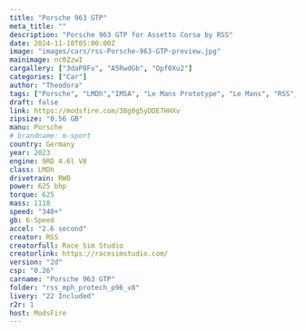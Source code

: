 ```yaml
---
title: "Porsche 963 GTP"
meta_title: ""
description: "Porsche 963 GTP for Assetto Corsa by RSS"
date: 2024-11-10T05:00:00Z
image: "images/cars/rss-Porsche-963-GTP-preview.jpg"
mainimage: nc0ZzwI
cargallery: ["3daP8Fv", "A5RwdGb", "Opf0Xu2"]
categories: ["Car"]
author: "Theodora"
tags: ["Porsche", "LMDh","IMSA", "Le Mans Prototype", "Le Mans", "RSS", "Germany","R2R", "2023"]
draft: false
link: https://modsfire.com/3Bg0g5yDDE7HHXv
zipsize: "0.56 GB"
manu: Porsche
# brandname: m-sport
country: Germany
year: 2023
engine: 9RD 4.6l V8
class: LMDh
drivetrain: RWD
power: 625 bhp 
torque: 625
mass: 1118
speed: "340+"
gb: 6-Speed
accel: "2.6 second"
creator: RSS
creatorfull: Race Sim Studio
creatorlink: https://racesimstudio.com/
version: "2d"
csp: "0.26"
carname: "Porsche 963 GTP"
folder: "rss_mph_protech_p96_v8"
livery: "22 Included"
r2r: 1
host: ModsFire
---
```



